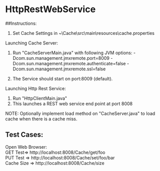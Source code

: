 # HttpRestWebService

##Instructions:
  
  1. Set Cache Settings in ~\Cache\src\main\resources\cache.properties

  Launching Cache Server:
  1. Run "CacheServerMain.java" with following JVM options:
      -Dcom.sun.management.jmxremote.port=8009
      -Dcom.sun.management.jmxremote.authenticate=false
      -Dcom.sun.management.jmxremote.ssl=false

  2. The Service should start on port:8009 (default).

  Launching Http Rest Service:
  1. Run "HttpClientMain.java"
  2. This launches a REST web service end point at port 8008

  NOTE:
  Optionally implement load method on "CacheServer.java" to load cache when there is a cache miss.

## Test Cases:
  Open Web Browser:
  <br />
  GET Test=> http://localhost:8008/Cache/get/foo
  <br />
  PUT Test => http://localhost:8008/Cache/set/foo/bar
  <br />
  Cache Size => http://localhost:8008/Cache/size

